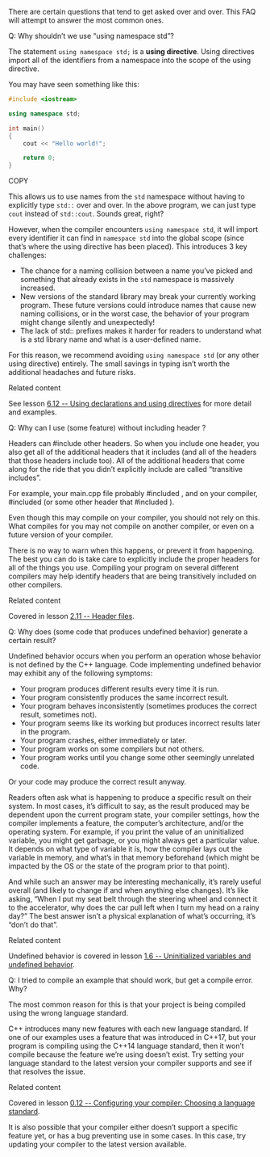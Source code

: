 There are certain questions that tend to get asked over and over. This FAQ will attempt to answer the most common ones.

Q: Why shouldn’t we use “using namespace std”? 

The statement `using namespace std;` is a **using directive**. Using directives import all of the identifiers from a namespace into the scope of the using directive.

You may have seen something like this:

```cpp
#include <iostream>

using namespace std;

int main()
{
    cout << "Hello world!";

    return 0;
}
```

COPY

This allows us to use names from the `std` namespace without having to explicitly type `std::` over and over. In the above program, we can just type `cout` instead of `std::cout`. Sounds great, right?

However, when the compiler encounters `using namespace std`, it will import every identifier it can find in `namespace std` into the global scope (since that’s where the using directive has been placed). This introduces 3 key challenges:

- The chance for a naming collision between a name you’ve picked and something that already exists in the `std` namespace is massively increased.
- New versions of the standard library may break your currently working program. These future versions could introduce names that cause new naming collisions, or in the worst case, the behavior of your program might change silently and unexpectedly!
- The lack of std:: prefixes makes it harder for readers to understand what is a std library name and what is a user-defined name.

For this reason, we recommend avoiding `using namespace std` (or any other using directive) entirely. The small savings in typing isn’t worth the additional headaches and future risks.

Related content

See lesson [6.12 -- Using declarations and using directives](https://www.learncpp.com/cpp-tutorial/using-declarations-and-using-directives/) for more detail and examples.

Q: Why can I use (some feature) without including header <XXX>? 

Headers can #include other headers. So when you include one header, you also get all of the additional headers that it includes (and all of the headers that those headers include too). All of the additional headers that come along for the ride that you didn’t explicitly include are called “transitive includes”.

For example, your main.cpp file probably #included <iostream>, and on your compiler, <iostream> #included <XXX> (or some other header that #included <XXX>).

Even though this may compile on your compiler, you should not rely on this. What compiles for you may not compile on another compiler, or even on a future version of your compiler.

There is no way to warn when this happens, or prevent it from happening. The best you can do is take care to explicitly include the proper headers for all of the things you use. Compiling your program on several different compilers may help identify headers that are being transitively included on other compilers.

Related content

Covered in lesson [2.11 -- Header files](https://www.learncpp.com/cpp-tutorial/header-files/).

Q: Why does (some code that produces undefined behavior) generate a certain result? 

Undefined behavior occurs when you perform an operation whose behavior is not defined by the C++ language. Code implementing undefined behavior may exhibit any of the following symptoms:

- Your program produces different results every time it is run.
- Your program consistently produces the same incorrect result.
- Your program behaves inconsistently (sometimes produces the correct result, sometimes not).
- Your program seems like its working but produces incorrect results later in the program.
- Your program crashes, either immediately or later.
- Your program works on some compilers but not others.
- Your program works until you change some other seemingly unrelated code.

Or your code may produce the correct result anyway.

Readers often ask what is happening to produce a specific result on their system. In most cases, it’s difficult to say, as the result produced may be dependent upon the current program state, your compiler settings, how the compiler implements a feature, the computer’s architecture, and/or the operating system. For example, if you print the value of an uninitialized variable, you might get garbage, or you might always get a particular value. It depends on what type of variable it is, how the compiler lays out the variable in memory, and what’s in that memory beforehand (which might be impacted by the OS or the state of the program prior to that point).

And while such an answer may be interesting mechanically, it’s rarely useful overall (and likely to change if and when anything else changes). It’s like asking, “When I put my seat belt through the steering wheel and connect it to the accelerator, why does the car pull left when I turn my head on a rainy day?” The best answer isn’t a physical explanation of what’s occurring, it’s “don’t do that”.

Related content

Undefined behavior is covered in lesson [1.6 -- Uninitialized variables and undefined behavior](https://www.learncpp.com/cpp-tutorial/uninitialized-variables-and-undefined-behavior/).

Q: I tried to compile an example that should work, but get a compile error. Why? 

The most common reason for this is that your project is being compiled using the wrong language standard.

C++ introduces many new features with each new language standard. If one of our examples uses a feature that was introduced in C++17, but your program is compiling using the C++14 language standard, then it won’t compile because the feature we’re using doesn’t exist. Try setting your language standard to the latest version your compiler supports and see if that resolves the issue.

Related content

Covered in lesson [0.12 -- Configuring your compiler: Choosing a language standard](https://www.learncpp.com/cpp-tutorial/configuring-your-compiler-choosing-a-language-standard/).

It is also possible that your compiler either doesn’t support a specific feature yet, or has a bug preventing use in some cases. In this case, try updating your compiler to the latest version available.
